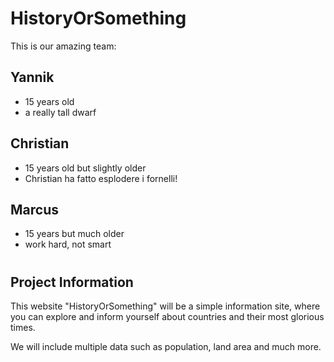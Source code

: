 # HistoryOrSomething

This is our amazing team:

## Yannik

- 15 years old
- a really tall dwarf

## Christian

- 15 years old but slightly older
- Christian ha fatto esplodere i fornelli!

## Marcus

- 15 years but much older
- work hard, not smart

#

## Project Information

This website "HistoryOrSomething" will be a simple information site, where you can explore and inform yourself about countries and their most glorious times.

We will include multiple data such as population, land area and much more.
